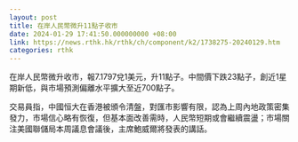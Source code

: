 ```yaml
---
layout: post
title: 在岸人民幣微升11點子收市
date: 2024-01-29 17:41:50.000000000 +08:00
link: https://news.rthk.hk/rthk/ch/component/k2/1738275-20240129.htm
categories: rthk
---
```


在岸人民幣微升收市，報7.1797兌1美元，升11點子。中間價下跌23點子，創近1星期新低，與市場預測偏離水平擴大至近700點子。

交易員指，中國恒大在香港被頒令清盤，對匯市影響有限，認為上周內地政策密集發力，市場信心略有恢復，但基本面改善需時，人民幣短期或會繼續震盪；市場關注美國聯儲局本周議息會議後，主席鮑威爾將發表的講話。
